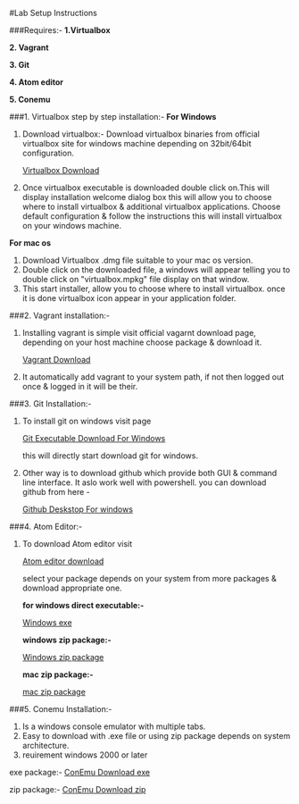 #Lab Setup Instructions

###Requires:-
**1.Virtualbox**

**2. Vagrant**

**3. Git**

**4. Atom editor**

**5. Conemu**

###1. Virtualbox step by step installation:-
**For Windows**

1. Download virtualbox:- Download virtualbox binaries from official virtualbox site for windows machine depending on 32bit/64bit configuration.

   [Virtualbox Download](https://www.virtualbox.org/wiki/Downloads)


2. Once virtualbox executable is downloaded double click on.This will display installation welcome dialog box this will allow you to choose where to install virtualbox & additional virtualbox applications.
Choose default configuration & follow the instructions this will install virtualbox on your windows machine.

**For mac os**

1. Download Virtualbox .dmg file suitable to your mac os version.
2. Double click on the downloaded file, a windows will appear telling you to double click on "virtualbox.mpkg" file display on that window.
3. This start installer, allow you to choose where to install virtualbox. once it is done virtualbox icon appear in your application folder.

###2. Vagrant installation:-

1. Installing vagrant is simple visit official vagarnt download page, depending on your host machine choose package & download it.

    [Vagrant Download](https://www.vagrantup.com/downloads.html)

2. It automatically add vagrant to your system path, if not then logged out once & logged in it will be their.
   
###3. Git Installation:-

1. To install git on windows visit page

   [Git Executable Download For Windows](https://git-scm.com/download/win)
   
   this will directly start download git for windows.
   
2. Other way is to download github which provide both GUI & command line interface. It aslo work well with powershell. you can download github from here -
  
   [Github Deskstop For windows](http://windows.github.com) 
   
###4. Atom Editor:-

1. To download Atom editor visit 
  
   [Atom editor download](https://atom.io/)
  
   select your package depends on your system from more packages & download appropriate one.
  
   **for windows direct executable:-**
  
   [Windows exe](https://github.com/atom/atom/releases/download/v1.7.4/AtomSetup.exe)
    
   **windows zip package:-**
    
   [Windows zip package ](https://github.com/atom/atom/releases/download/v1.7.4/atom-windows.zip)
    
   **mac zip package:-**
 
   [mac zip package](https://github.com/atom/atom/releases/download/v1.7.4/atom-mac.zip)
   
###5. Conemu Installation:-  

1. Is a windows console emulator with multiple tabs.
2. Easy to download with .exe file or using zip package depends on system architecture.
3. reuirement windows 2000 or later

  exe package:-
 [ConEmu Download exe](http://www.fosshub.com/ConEmu.html/ConEmuSetup.150813g.exe)
 
 zip package:-
 [ConEmu Download zip](http://www.fosshub.com/ConEmu.html/ConEmuPack.150813g.7z)       
   
   
             
